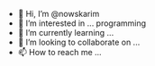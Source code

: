 - 👋 Hi, I’m @nowskarim
- 👀 I’m interested in ... programming
- 🌱 I’m currently learning ...
- 💞️ I’m looking to collaborate on ...
- 📫 How to reach me ...

<!---
nowskarim/nowskarim is a ✨ special ✨ repository because its `README.md` (this file) appears on your GitHub profile.
You can click the Preview link to take a look at your changes.
--->
